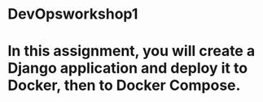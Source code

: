# DevOpsworkshop1

# In this assignment, you will create a Django application and deploy it to Docker, then to Docker Compose.
